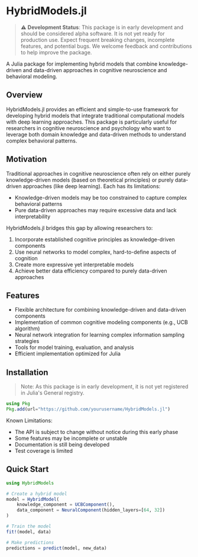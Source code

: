 # HybridModels.jl

> ⚠️ **Development Status**: This package is in early development and should be considered alpha software. It is not yet ready for production use. Expect frequent breaking changes, incomplete features, and potential bugs. We welcome feedback and contributions to help improve the package.

A Julia package for implementing hybrid models that combine knowledge-driven and data-driven approaches in cognitive neuroscience and behavioral modeling.

## Overview

HybridModels.jl provides an efficient and simple-to-use framework for developing hybrid models that integrate traditional computational models with deep learning approaches. This package is particularly useful for researchers in cognitive neuroscience and psychology who want to leverage both domain knowledge and data-driven methods to understand complex behavioral patterns.

## Motivation

Traditional approaches in cognitive neuroscience often rely on either purely knowledge-driven models (based on theoretical principles) or purely data-driven approaches (like deep learning). Each has its limitations:

- Knowledge-driven models may be too constrained to capture complex behavioral patterns
- Pure data-driven approaches may require excessive data and lack interpretability

HybridModels.jl bridges this gap by allowing researchers to:
1. Incorporate established cognitive principles as knowledge-driven components
2. Use neural networks to model complex, hard-to-define aspects of cognition
3. Create more expressive yet interpretable models
4. Achieve better data efficiency compared to purely data-driven approaches

## Features

- Flexible architecture for combining knowledge-driven and data-driven components
- Implementation of common cognitive modeling components (e.g., UCB algorithm)
- Neural network integration for learning complex information sampling strategies
- Tools for model training, evaluation, and analysis
- Efficient implementation optimized for Julia

## Installation

> Note: As this package is in early development, it is not yet registered in Julia's General registry.

```julia
using Pkg
Pkg.add(url="https://github.com/yourusername/HybridModels.jl")
```

Known Limitations:
- The API is subject to change without notice during this early phase
- Some features may be incomplete or unstable
- Documentation is still being developed
- Test coverage is limited

## Quick Start

```julia
using HybridModels

# Create a hybrid model
model = HybridModel(
    knowledge_component = UCBComponent(),
    data_component = NeuralComponent(hidden_layers=[64, 32])
)

# Train the model
fit!(model, data)

# Make predictions
predictions = predict(model, new_data)
```
